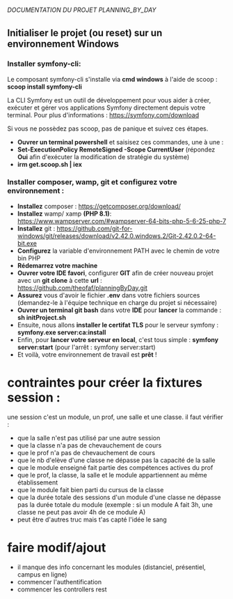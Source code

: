 ###### DOCUMENTATION DU PROJET PLANNING_BY_DAY

## Initialiser le projet (ou reset) sur un environnement Windows

### Installer symfony-cli:
Le composant symfony-cli s'installe via **cmd windows** à l'aide de scoop : **scoop install symfony-cli**

La CLI Symfony est un outil de développement pour vous aider à créer, exécuter et gérer vos applications Symfony 
directement depuis votre terminal. Pour plus d'informations : https://symfony.com/download

Si vous ne possèdez pas scoop, pas de panique et suivez ces étapes.
- **Ouvrer un terminal powershell** et saisisez ces commandes, une à une :
- **Set-ExecutionPolicy RemoteSigned -Scope CurrentUser** (répondez **Oui** afin d'exécuter la modification de stratégie du système)
- **irm get.scoop.sh | iex**

### Installer composer, wamp, git et configurez votre environnement :
- **Installez** composer : https://getcomposer.org/download/
- **Installez** wamp/ xamp **(PHP 8.1)**: https://www.wampserver.com/#wampserver-64-bits-php-5-6-25-php-7
- **Installez** git : https://github.com/git-for-windows/git/releases/download/v2.42.0.windows.2/Git-2.42.0.2-64-bit.exe
- **Configurez** la variable d'environnement PATH avec le chemin de votre bin PHP
- **Rédemarrez votre machine**
- **Ouvrer votre IDE favori**, configurer **GIT** afin de créer nouveau projet avec un **git clone** à cette **url** : https://github.com/theofaf/planningByDay.git
- **Assurez** vous d'avoir le fichier **.env** dans votre fichiers sources (demandez-le à l'équipe technique en charge du projet si nécessaire)
- **Ouvrer un terminal git bash** dans votre **IDE** pour **lancer** la commande : **sh initProject.sh**
- Ensuite, nous allons **installer le certifat TLS** pour le serveur symfony : **symfony.exe server:ca:install**
- Enfin, pour **lancer votre serveur en local**, c'est tous simple : **symfony server:start**  (pour l'arrêt : symfony server:start)
- Et voilà, votre environnement de travail est **prêt** !

# contraintes pour créer la fixtures session :
une session c'est un module, un prof, une salle et une classe.
il faut vérifier :
- que la salle n'est pas utilisé par une autre session 
- que la classe n'a pas de chevauchement de cours
- que le prof n'a pas de chevauchement de cours
- que le nb d'elève d'une classe ne dépasse pas la capacité de la salle
- que le module enseigné fait partie des compétences actives du prof
- que le prof, la classe, la salle et le module appartiennent au même établissement
- que le module fait bien parti du cursus de la classe
- que la durée totale des sessions d'un module d'une classe ne dépasse pas la durée totale du module
  (exemple : si un module A fait 3h, une classe ne peut pas avoir 4h de ce module A)
- peut être d'autres truc mais t'as capté l'idée le sang

# faire modif/ajout
- il manque des info concernant les modules (distanciel, présentiel, campus en ligne)
- commencer l'authentification
- commencer les controllers rest
